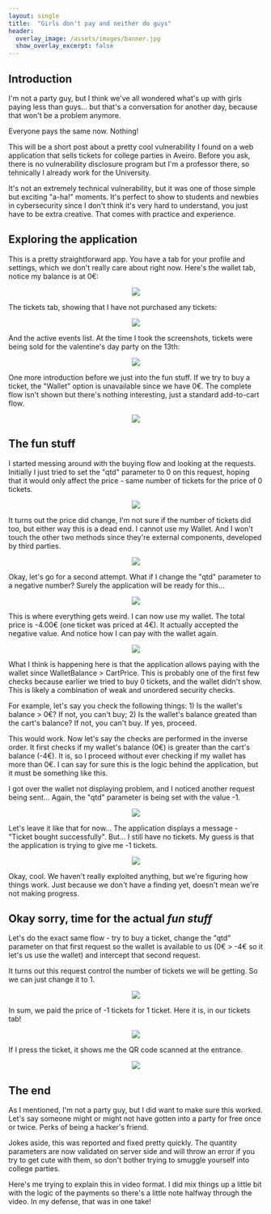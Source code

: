 ```yaml
---
layout: single
title:  "Girls don't pay and neither do guys"
header:
  overlay_image: /assets/images/banner.jpg
  show_overlay_excerpt: false
---
```


## Introduction

I'm not a party guy, but I think we've all wondered what's up with girls paying less than guys... but that's a conversation for another day, because that won't be a problem anymore.

Everyone pays the same now. Nothing!

This will be a short post about a pretty cool vulnerability I found on a web application that sells tickets for college parties in Aveiro. Before you ask, there is no vulnerability disclosure program but I'm a professor there, so tehnically I already work for the University. 

It's not an extremely technical vulnerability, but it was one of those simple but exciting "a-ha!" moments. It's perfect to show to students and newbies in cybersecurity since I don't think it's very hard to understand, you just have to be extra creative. That comes with practice and experience.


## Exploring the application

This is a pretty straightforward app. You have a tab for your profile and settings, which we don't really care about right now. Here's the wallet tab, notice my balance is at 0€:

<p align="center"> <img src="https://github.com/user-attachments/assets/001ea170-f381-480e-af61-c36484d23bfb"> </p>

The tickets tab, showing that I have not purchased any tickets:

<p align="center"> <img src="https://github.com/user-attachments/assets/64a44efe-0451-4f08-beb2-ba57de33b264"> </p>

And the active events list. At the time I took the screenshots, tickets were being sold for the valentine's day party on the 13th:

<p align="center"> <img src="https://github.com/user-attachments/assets/a64c1228-2c62-4bb1-9f5c-3c2201f617dc"> </p>

One more introduction before we just into the fun stuff. If we try to buy a ticket, the "Wallet" option is unavailable since we have 0€. The complete flow isn't shown but there's nothing interesting, just a standard add-to-cart flow.

<p align="center"> <img src="https://github.com/user-attachments/assets/688ce004-ff75-4ded-b33c-e41e7aade4eb"> </p>


## The fun stuff

I started messing around with the buying flow and looking at the requests. Initially I just tried to set the "qtd" parameter to 0 on this request, hoping that it would only affect the price - same number of tickets for the price of 0 tickets.

<p align="center"> <img src="https://github.com/user-attachments/assets/ac16e4a6-b1ed-4bb6-945f-ae9196b78eef"> </p>

It turns out the price did change, I'm not sure if the number of tickets did too, but either way this is a dead end. I cannot use my Wallet. And I won't touch the other two methods since they're external components, developed by third parties.

<p align="center"> <img src="https://github.com/user-attachments/assets/687484dd-5a00-4f3c-a313-0af8928f08c0"> </p>

Okay, let's go for a second attempt. What if I change the "qtd" parameter to a negative number? Surely the application will be ready for this...

<p align="center"> <img src="https://github.com/user-attachments/assets/0de9efa7-e3c8-49b0-b20d-a55b607192eb"> </p>

This is where everything gets weird. I can now use my wallet. The total price is -4.00€ (one ticket was priced at 4€). It actually accepted the negative value. And notice how I can pay with the wallet again.

<p align="center"> <img src="https://github.com/user-attachments/assets/bd06af9f-32be-47d0-bcda-9f13eec69d99"> </p>

What I think is happening here is that the application allows paying with the wallet since WalletBalance > CartPrice. This is probably one of the first few checks because earlier we tried to buy 0 tickets, and the wallet didn't show. This is likely a combination of weak and unordered security checks.

For example, let's say you check the following things: 1) Is the wallet's balance > 0€? If not, you can't buy; 2) Is the wallet's balance greated than the cart's balance? If not, you can't buy. If yes, proceed.

This would work. Now let's say the checks are performed in the inverse order. It first checks if my wallet's balance (0€) is greater than the cart's balance (-4€). It is, so I proceed without ever checking if my wallet has more than 0€. I can say for sure this is the logic behind the application, but it must be something like this.

I got over the wallet not displaying problem, and I noticed another request being sent... Again, the "qtd" parameter is being set with the value -1.

<p align="center"> <img src="https://github.com/user-attachments/assets/54c99f83-e5be-4dde-bafc-c9501dd53f53"> </p>

Let's leave it like that for now... The application displays a message - "Ticket bought successfully". But... I still have no tickets. My guess is that the application is trying to give me -1 tickets.

<p align="center"> <img src="https://github.com/user-attachments/assets/fb0b85db-f043-45af-b41e-2a6c07121080"> </p>

Okay, cool. We haven't really exploited anything, but we're figuring how things work. Just because we don't have a finding yet, doesn't mean we're not making progress.


## Okay sorry, time for the actual _fun stuff_

Let's do the exact same flow - try to buy a ticket, change the "qtd" parameter on that first request so the wallet is available to us (0€ > -4€ so it let's us use the wallet) and intercept that second request.

It turns out this request control the number of tickets we will be getting. So we can just change it to 1.

<p align="center"> <img src="https://github.com/user-attachments/assets/8f7d86ab-7ce1-4ee2-bad0-46aa5c29ed40"> </p>

In sum, we paid the price of -1 tickets for 1 ticket. Here it is, in our tickets tab!

<p align="center"> <img src="https://github.com/user-attachments/assets/badd63ae-39c9-4a9b-91aa-044ffe1aede0"> </p>

If I press the ticket, it shows me the QR code scanned at the entrance.

<p align="center"> <img src="https://github.com/user-attachments/assets/2d36d4ff-76e9-4f56-bd3a-34e938e2f58f"> </p>


## The end

As I mentioned, I'm not a party guy, but I did want to make sure this worked. Let's say someone might or might not have gotten into a party for free once or twice. Perks of being a hacker's friend.

Jokes aside, this was reported and fixed pretty quickly. The quantity parameters are now validated on server side and will throw an error if you try to get cute with them, so don't bother trying to smuggle yourself into college parties.

Here's me trying to explain this in video format. I did mix things up a little bit with the logic of the payments so there's a little note halfway through the video. In my defense, that was in one take!

